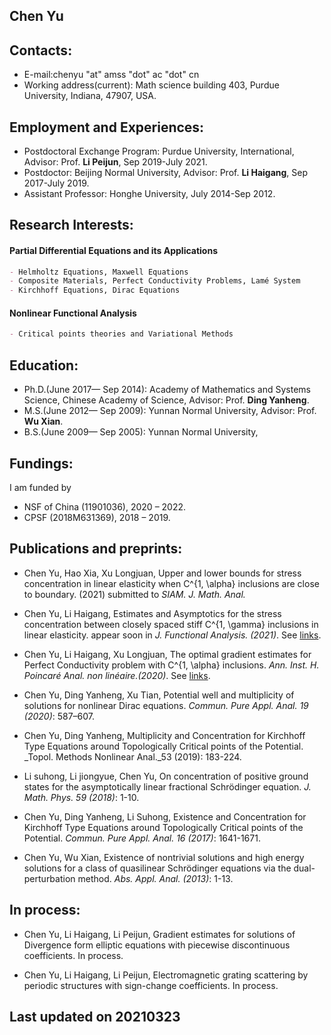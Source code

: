 ## Chen Yu
## Contacts:
- E-mail:chenyu "at" amss "dot" ac "dot" cn
- Working address(current): Math science building 403, Purdue University, Indiana, 47907, USA.  

## Employment and Experiences:
- Postdoctoral Exchange Program: Purdue University, International, Advisor: Prof. **Li Peijun**, Sep 2019-July 2021.
- Postdoctor: Beijing Normal University, Advisor: Prof. **Li Haigang**, Sep 2017-July 2019. 
- Assistant Professor: Honghe University, July 2014-Sep 2012.

## Research Interests:
#### Partial Differential Equations and its Applications
```markdown
- Helmholtz Equations, Maxwell Equations
- Composite Materials, Perfect Conductivity Problems, Lamé System
- Kirchhoff Equations, Dirac Equations
```
#### Nonlinear Functional Analysis
```markdown
- Critical points theories and Variational Methods
```

## Education:

- Ph.D.(June 2017— Sep 2014): Academy of Mathematics and Systems Science, Chinese Academy of Science, Advisor: Prof. **Ding Yanheng**.  
- M.S.(June 2012— Sep 2009): Yunnan Normal University, Advisor: Prof. **Wu Xian**.
- B.S.(June 2009— Sep 2005): Yunnan Normal University,

## Fundings:
I am funded by
- NSF of China (11901036), 2020 – 2022.
- CPSF (2018M631369), 2018 – 2019.

## Publications and preprints:

- Chen Yu, Hao Xia, Xu Longjuan, Upper and lower bounds for stress concentration in linear elasticity when C^{1, \alpha} inclusions are close to boundary. (2021) submitted to _SIAM. J. Math. Anal._    

- Chen Yu, Li Haigang, Estimates and Asymptotics for the stress concentration between closely spaced stiff C^{1, \gamma} inclusions in linear elasticity. appear soon in _J. Functional Analysis. (2021)_. See [links](https://arxiv.org/pdf/1912.06238.pdf).  

- Chen Yu, Li Haigang, Xu Longjuan, The optimal gradient estimates for Perfect Conductivity problem with C^{1, \alpha} inclusions. _Ann. Inst. H. Poincaré Anal. non linéaire.(2020)_. See [links](https://doi.org/10.1016/j.anihpc.2020.09.009).   

- Chen Yu, Ding Yanheng, Xu Tian, Potential well and multiplicity of solutions for nonlinear Dirac equations. _Commun. Pure Appl. Anal. 19 (2020)_: 587–607.    

- Chen Yu, Ding Yanheng, Multiplicity and Concentration for Kirchhoff Type Equations around Topologically Critical points of the Potential. _Topol. Methods Nonlinear Anal._53 (2019): 183-224.   

- Li suhong, Li jiongyue, Chen Yu, On concentration of positive ground states for the asymptotically linear fractional Schrödinger equation. _J. Math. Phys. 59 (2018)_: 1-10.   

- Chen Yu, Ding Yanheng, Li Suhong, Existence and Concentration for Kirchhoff Type Equations around Topologically Critical points of the Potential. _Commun. Pure Appl. Anal. 16 (2017)_: 1641-1671.  

- Chen Yu, Wu Xian, Existence of nontrivial solutions and high energy solutions for a class of quasilinear Schrödinger equations via the dual-perturbation method. _Abs. Appl. Anal. (2013)_: 1-13.  

## In process:

- Chen Yu, Li Haigang, Li Peijun, Gradient estimates for solutions of Divergence form elliptic equations with piecewise discontinuous coefficients. In process.   

- Chen Yu, Li Haigang, Li Peijun, Electromagnetic grating scattering by periodic structures with sign-change coefficients. In process.      




## Last updated on 20210323 ##
